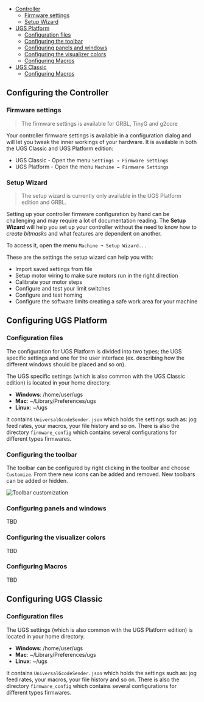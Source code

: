 * [Controller](#configuring-the-controller)
  * [Firmware settings](#firmware-settings)
  * [Setup Wizard](#setup-wizard)
* [UGS Platform](#configuring-ugs-platform)
  * [Configuration files](#configuration-files)
  * [Configuring the toolbar](#configuring-the-toolbar)
  * [Configuring panels and windows](#configuring-panels-and-windows)
  * [Configuring the visualizer colors](#configuring-the-visualizer-colors)
  * [Configuring Macros](#configuring-macros)
* [UGS Classic](#configuring-ugs-classic)
  * [Configuring Macros](#configuration-files-1)

## Configuring the Controller

### Firmware settings
> The firmware settings is available for GRBL, TinyG and g2core

Your controller firmware settings is available in a configuration dialog and will let you tweak the inner workings of your hardware. It is available in both the UGS Classic and UGS Platform edition:
* UGS Classic - Open the menu `Settings → Firmware Settings`
* UGS Platform - Open the menu `Machine → Firmware Settings`

### Setup Wizard
> The setup wizard is currently only available in the UGS Platform edition and GRBL. 

Setting up your controller firmware configuration by hand can be challenging and may require a lot of documentation reading. The **Setup Wizard** will help you set up your controller without the need to know how to _create bitmasks_ and what features are dependent on another. 

To access it, open the menu `Machine ➞ Setup Wizard...`

These are the settings the setup wizard can help you with:
 * Import saved settings from file
 * Setup motor wiring to make sure motors run in the right direction
 * Calibrate your motor steps
 * Configure and test your limit switches
 * Configure and test homing
 * Configure the software limits creating a safe work area for your machine

## Configuring UGS Platform

### Configuration files
The configuration for UGS Platform is divided into two types; the UGS specific settings and one for the user interface (ex. describing how the different windows should be placed and so on).

The UGS specific settings (which is also common with the UGS Classic edition) is located in your home directory. 
* **Windows**: /home/user/ugs
* **Mac**: ~/Library/Preferences/ugs
* **Linux**: ~/ugs 

It contains `UniversalGcodeSender.json` which holds the settings such as: jog feed rates, your macros, your file history and so on. There is also the directory `firmware_config` which contains several configurations for different types firmwares.

### Configuring the toolbar
The toolbar can be configured by right clicking in the toolbar and choose `Customize`. From there new icons can be added and removed. New toolbars can be added or hidden.

![Toolbar customization](https://github.com/winder/Universal-G-Code-Sender/blob/master/pictures/customize_toolbar.gif)

### Configuring panels and windows
TBD

### Configuring the visualizer colors
TBD

### Configuring Macros
TBD

## Configuring UGS Classic

### Configuration files
The UGS settings (which is also common with the UGS Platform edition) is located in your home directory. 
* **Windows**: /home/user/ugs
* **Mac**: ~/Library/Preferences/ugs
* **Linux**: ~/ugs 

It contains `UniversalGcodeSender.json` which holds the settings such as: jog feed rates, your macros, your file history and so on. There is also the directory `firmware_config` which contains several configurations for different types firmwares.
